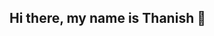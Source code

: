 ## Hi there, my name is Thanish 👋

<!--
**xCookiez4Lyfe/xCookiez4Lyfe** is a ✨ _special_ ✨ repository because its `README.md` (this file) appears on your GitHub profile.

Here are some ideas to get you started:

- 🔭 I’m currently working on assignments related to JavaScript
- 🌱 I’m currently learning how to use GitHub
- 👯 I’m looking to collaborate on ...
- 🤔 I’m looking for help with coding!
- 💬 Ask me about ...
- 📫 How to reach me: ...
- 😄 Pronouns: he/him
- ⚡ Fun fact: ...
-->
